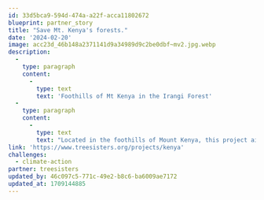 ```yaml
---
id: 33d5bca9-594d-474a-a22f-acca11802672
blueprint: partner_story
title: "Save Mt. Kenya's forests."
date: '2024-02-20'
image: acc23d_46b148a2371141d9a34989d9c2be0dbf~mv2.jpg.webp
description:
  -
    type: paragraph
    content:
      -
        type: text
        text: 'Foothills of Mt Kenya in the Irangi Forest'
  -
    type: paragraph
    content:
      -
        type: text
        text: "Located in the foothills of Mount Kenya, this project aims to reforest and restore a vital water catchment that delivers an estimated 40% of the country's water and gathers communities around rehabilitating their forests and agricultural lands. While only 7% of Kenya is covered by trees, making it one of Africa's countries most affected by deforestation, its forests are crucial for wildlife, freshwater resources, and the materials they provide to local people. Kenya's rural communities heavily depend on forests for their livelihoods. Yet, with increased demand for wood for domestic and industrial uses, land development, settlements, and cultivation, Mount Kenya's forests are threatened with extinction."
link: 'https://www.treesisters.org/projects/kenya'
challenges:
  - climate-action
partner: treesisters
updated_by: 46c097c5-771c-49e2-b8c6-ba6009ae7172
updated_at: 1709144885
---
```

